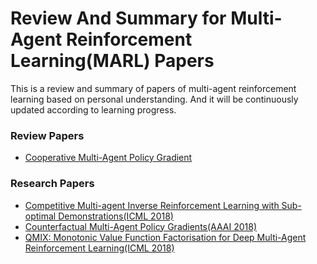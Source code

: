 # Review And Summary for Multi-Agent Reinforcement Learning(MARL) Papers
This is a review and summary of papers of multi-agent reinforcement learning based on personal understanding. And it will be continuously updated according to learning progress.   
### Review Papers
* [Cooperative Multi-Agent Policy Gradient](https://arxiv.org/abs/1705.08926)
### Research Papers
* [Competitive Multi-agent Inverse Reinforcement Learning with Sub-optimal Demonstrations(ICML 2018)](https://arxiv.org/abs/1801.02124)
* [Counterfactual Multi-Agent Policy Gradients(AAAI 2018)](https://arxiv.org/abs/1705.08926)
* [QMIX: Monotonic Value Function Factorisation for Deep Multi-Agent Reinforcement Learning(ICML 2018)](https://arxiv.org/abs/1803.11485)
